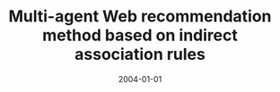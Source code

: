 ---
# Documentation: https://wowchemy.com/docs/managing-content/

title: Multi-agent Web recommendation method based on indirect association rules
subtitle: ''
summary: ''
authors:
- kazienko
tags: []
categories: []
date: '2004-01-01'
lastmod: 2022-10-07T05:48:29Z
featured: false
draft: false

# Featured image
# To use, add an image named `featured.jpg/png` to your page's folder.
# Focal points: Smart, Center, TopLeft, Top, TopRight, Left, Right, BottomLeft, Bottom, BottomRight.
image:
  caption: ''
  focal_point: ''
  preview_only: false

# Projects (optional).
#   Associate this post with one or more of your projects.
#   Simply enter your project's folder or file name without extension.
#   E.g. `projects = ["internal-project"]` references `content/project/deep-learning/index.md`.
#   Otherwise, set `projects = []`.
projects: []
publishDate: '2022-10-07T05:48:28.487359Z'
publication_types:
- '1'
abstract: ''
publication: '*Knowledge-based intelligent information and engineering systems. KES
  2004. 8th International conference. Proceedings, Wellington, New Zeland, September
  20-25, 2004. Pt. 2*'
doi: 10.1007/978-3-540-30133-2_154
---